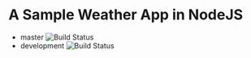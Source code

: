# A Sample Weather App in NodeJS

- master ![Build Status](https://travis-ci.org/rajiff/weatherApp.svg?branch=master)
- development ![Build Status](https://travis-ci.org/rajiff/weatherApp.svg?branch=development)